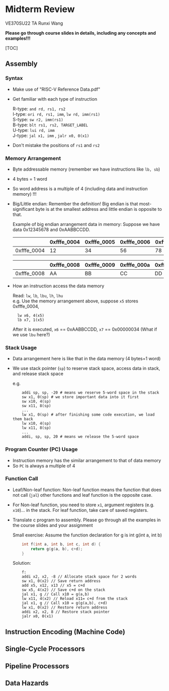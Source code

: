 # Midterm Review
VE370SU22 TA Runxi Wang

**Please go through course slides in details, including any concepts and examples!!!**

[TOC]

## Assembly

### Syntax
- Make use of "RISC-V Reference Data.pdf"
- Get familiar with each type of instruction 
  
    R-type: ``and rd, rs1, rs2``   
    I-type: ``ori rd, rs1, imm``, ``lw rd, imm(rs1)``  
    S-type: ``sw r2, imm(rs1)``  
    B-type: ``blt rs1, rs2, TARGET_LABEL``  
    U-type: ``lui rd, imm``  
    J-type: ``jal x1, imm`` , ``jalr x0, 0(x1)``

- Don't mistake the positions of ``rs1`` and ``rs2``

### Memory Arrangement

- Byte addressable memory (remember we have instructions like <code>lb, sb</code>)
- 4 bytes = 1 word
- So word address is a multiple of 4 (including data and instruction memory) !!!
- Big/Little endian: Remember the definition! Big endian is that most-significant byte is at the smallest address and little endian is opposite to that.  

    Example of big endian arrangement data in memory: Suppose we have data 0x12345678 and 0xAABBCCDD. 

    |  | 0xfffe_0004 | 0xfffe_0005 | 0xfffe_0006 | 0xfffe_0007 |   
    |--|-|-|-|-| 
    0xfffe_0004 | 12 | 34 | 56 | 78 |    

    | | 0xfffe_0008 | 0xfffe_0009 | 0xfffe_000a | 0xfffe_000b |   
    |--|-|-|-|-| 
    0xfffe_0008 | AA | BB | CC | DD

- How an instruction access the data memory  
  
  Read: ``lw``, ``lb``, ``lbu``, ``lh``, ``lhu``     
  e.g. Use the memory arrangement above, suppose ``x5`` stores 0xfffe_0004, 

  ```assembly
    lw x6, 4(x5)
    lb x7, 1(x5)
  ```

    After it is executed, ``x6`` == 0xAABBCCDD, ``x7`` == 0x00000034 (What if we use ``lbu`` here?)

### Stack Usage

- Data arrangement here is like that in the data memory (4 bytes=1 word)
- We use stack pointer (``sp``) to reserve stack space, access data in stack, and release stack space  

    e.g.
    ```assembly
        addi sp, sp, -20 # means we reserve 5-word space in the stack
        sw x1, 0(sp) # we store important data into it first 
        sw x10, 4(sp) 
        sw x11, 8(sp)
        ...
        lw x1, 0(sp) # after finishing some code execution, we load them back
        lw x10, 4(sp) 
        lw x11, 8(sp)
        ...
        addi, sp, sp, 20 # means we release the 5-word space
    ```

### Program Counter (PC) Usage

- Instruction memory has the similar arrangement to that of data memory
- So ``PC`` is always a multiple of 4

### Function Call

- Leaf/Non-leaf function: Non-leaf function means the function that does not call (<code>jal</code>) other functions and leaf function is the opposite case. 
- For Non-leaf function, you need to store ``x1``, argument registers (e.g. ``x10``)... in the stack. For leaf function, take care of saved registers. 

- Translate c program to assembly. Please go through all the examples in the course slides and your assignment 
  
    Small exercise: Assume the function declaration for g is int g(int a, int b)
    ```c
        int f(int a, int b, int c, int d) {
            return g(g(a, b), c+d);
        }
    ```

    Solution:
    ```assembly
        f: 
        addi x2, x2, -8 // Allocate stack space for 2 words
        sw x1, 0(x2) // Save return address
        add x5, x12, x13 // x5 = c+d
        sw x5, 4(x2) // Save c+d on the stack
        jal x1, g // Call x10 = g(a,b)
        lw x11, 4(x2) // Reload x11= c+d from the stack
        jal x1, g // Call x10 = g(g(a,b), c+d)
        lw x1, 0(x2) // Restore return address
        addi x2, x2, 8 // Restore stack pointer
        jalr x0, 0(x1)
    ```

## Instruction Encoding (Machine Code)

## Single-Cycle Processors

## Pipeline Processors

## Data Hazards